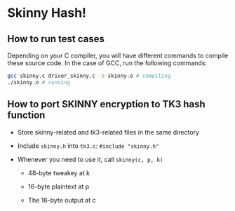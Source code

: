 # Skinny Hash!

## How to run test cases

Depending on your C compiler, you will have different commands to compile these
source code. In the case of GCC, run the following commands:

```bash
gcc skinny.c driver_skinny.c -o skinny.o # compiling
./skinny.o # running
```

## How to port SKINNY encryption to TK3 hash function

* Store skinny-related and tk3-related files in the same directory

* Include `skinny.h` into `tk3.c`: `#include "skinny.h"`

* Whenever you need to use it, call `skinny(c, p, k)`

    - 48-byte tweakey at k

    - 16-byte plaintext at p

    - The 16-byte output at c
